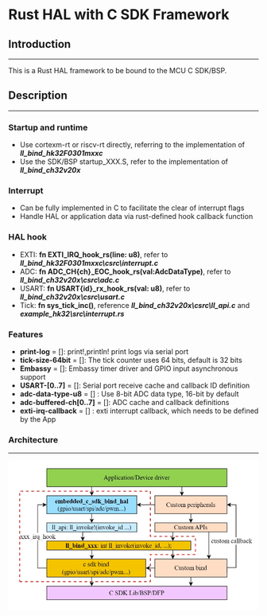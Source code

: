 # Rust HAL with C SDK Framework

## Introduction
---
This is a Rust HAL  framework to be bound to the MCU C SDK/BSP.

## Description
---
### Startup and runtime
 - Use cortexm-rt or riscv-rt directly, referring to the implementation of **_ll_bind_hk32F0301mxxc_**
 - Use the SDK/BSP startup_XXX.S, refer to the implementation of **_ll_bind_ch32v20x_**

### Interrupt
 - Can be fully implemented in C to facilitate the clear of interrupt flags
 - Handle HAL or application data via rust-defined hook callback function

### HAL hook
 - EXTI: **fn EXTI_IRQ_hook_rs(line: u8)**, refer to **_ll_bind_hk32F0301mxxc\csrc\interrupt.c_** 
 - ADC: **fn ADC_CH{ch}_EOC_hook_rs(val:AdcDataType)**, refer to **_ll_bind_ch32v20x\csrc\adc.c_** 
 - USART: **fn USART{id}_rx_hook_rs(val: u8)**, refer to **_ll_bind_ch32v20x\csrc\usart.c_** 
 - Tick: **fn sys_tick_inc()**, reference **_ll_bind_ch32v20x\csrc\ll_api.c_** and **_example_hk32\src\interrupt.rs_**  

### Features
 - **print-log** = []: print!,println! print logs via serial port
 - **tick-size-64bit** = []: The tick counter uses 64 bits, default is 32 bits
 - **Embassy** = []: Embassy timer driver and GPIO input asynchronous support
 - **USART-[0..7]** = []: Serial port receive cache and callback ID definition
 - **adc-data-type-u8** = [] : Use 8-bit ADC data type, 16-bit by default
 - **adc-buffered-ch[0..7]** = []: ADC cache and callback definitions
 - **exti-irq-callback** = [] : exti interrupt callback, which needs to be defined by the App

### Architecture
---
![输入图片说明](doc/framework.png)